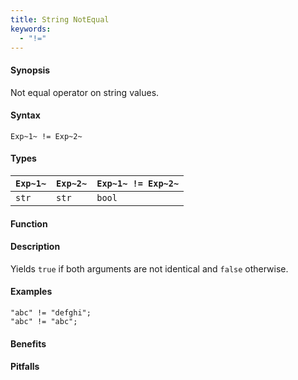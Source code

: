 ```yaml
---
title: String NotEqual
keywords:
  - "!="
---
```


#### Synopsis

Not equal operator on string values.

#### Syntax

`Exp~1~ != Exp~2~`

#### Types


| `Exp~1~` | `Exp~2~` | `Exp~1~ != Exp~2~`  |
| --- | --- | --- |
| `str`     |  `str`    | `bool`                |


#### Function

#### Description

Yields `true` if both arguments are not identical and `false` otherwise.

#### Examples

```rascal-shell
"abc" != "defghi";
"abc" != "abc";
```

#### Benefits

#### Pitfalls

